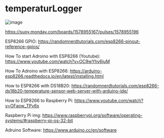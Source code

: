 # temperaturLogger

![image](https://user-images.githubusercontent.com/86537226/129704220-f39ad84f-b9f0-4d70-b4ae-9f0289f3b4a9.png)


https://suoy.monday.com/boards/1578955167/pulses/1578955196

ESP8266 GPIO:
https://randomnerdtutorials.com/esp8266-pinout-reference-gpios/

How To start Adroino with ESP8266 (Youtube): 
https://www.youtube.com/watch?v=OC9wYhv6juM

How To Adroino with ESP8266:
https://arduino-esp8266.readthedocs.io/en/latest/installing.html

How to ESP8266 with DS18B20:
https://randomnerdtutorials.com/esp8266-ds18b20-temperature-sensor-web-server-with-arduino-ide/

How to ESP8266 to Raspberry Pi:
https://www.youtube.com/watch?v=OFaow_TPv6s

Raspberry Pi img:
https://www.raspberrypi.org/software/operating-systems/#raspberry-pi-os-32-bit

Adruino Software:
https://www.arduino.cc/en/software


